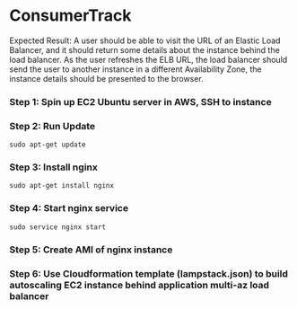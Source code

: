 # ConsumerTrack

Expected Result: A user should be able to visit the URL of an Elastic Load Balancer, and it
should return some details about the instance behind the load balancer. As the user refreshes
the ELB URL, the load balancer should send the user to another instance in a different
Availability Zone, the instance details should be presented to the browser.

### Step 1: Spin up EC2 Ubuntu server in AWS, SSH to instance

### Step 2: Run Update
```
sudo apt-get update
```

### Step 3: Install nginx
```
sudo apt-get install nginx
```

### Step 4: Start nginx service
```
sudo service nginx start
```

### Step 5: Create AMI of nginx instance

### Step 6: Use Cloudformation template (lampstack.json) to build autoscaling EC2 instance behind application multi-az load balancer
